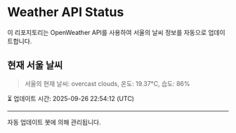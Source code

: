 
# Weather API Status

이 리포지토리는 OpenWeather API를 사용하여 서울의 날씨 정보를 자동으로 업데이트합니다.

## 현재 서울 날씨
> 서울의 현재 날씨: overcast clouds, 온도: 19.37°C, 습도: 86%

⏳ 업데이트 시간: 2025-09-26 22:54:12 (UTC)

---
자동 업데이트 봇에 의해 관리됩니다.
